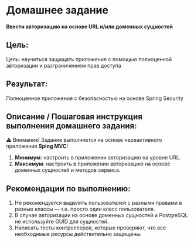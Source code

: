 # Домашнее задание

**Ввести авторизацию на основе URL и/или доменных сущностей**

## Цель:
Цель: научиться защищать приложение с помощью полноценной авторизации и разграничением прав доступа

## Результат:
Полноценное приложение с безопасностью на основе Spring Security


## Описание / Пошаговая инструкция выполнения домашнего задания:

⚠️ Внимание! Задание выполняется на основе нереактивного приложения **Sping MVC**!

1. **Минимум**: настроить в приложении авторизацию на уровне URL.
2. **Максимум**: настроить в приложении авторизацию на основе доменных сущностей и методов сервиса.


## Рекомендации по выполнению:

1. Не рекомендуется выделять пользователей с разными правами в разные классы — т.е. просто один класс пользователя.
2. В случае авторизации на основе доменных сущностей и PostgreSQL не используйте GUID для сущностей.
3. Написать тесты контроллеров, которые проверяют, что все необходимые ресурсы действительно защищены.
